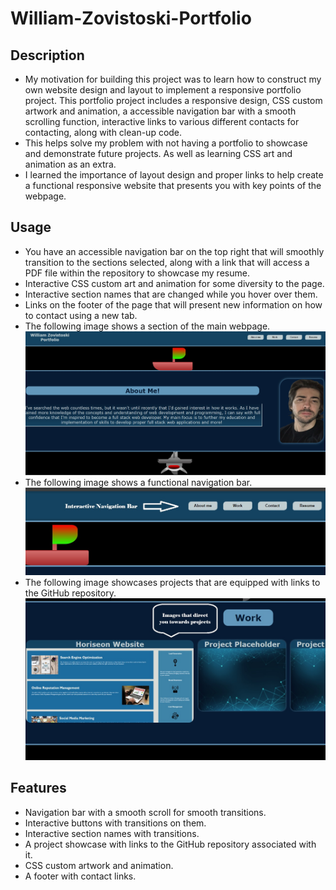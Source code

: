 # William-Zovistoski-Portfolio

## Description
 - My motivation for building this project was to learn how to construct my own website design and layout to implement a responsive portfolio project. This portfolio project includes a responsive design, CSS custom artwork and animation, a accessible navigation bar with a smooth scrolling function, interactive links to various different contacts for contacting, along with clean-up code.
 - This helps solve my problem with not having a portfolio to showcase and demonstrate future projects. As well as learning CSS art and animation as an extra.
 - I learned the importance of layout design and proper links to help create a functional responsive website that presents you with key points of the webpage.

## Usage
- You have an accessible navigation bar on the top right that will smoothly transition to the sections selected, along with a link that will access a PDF file within the repository to showcase my resume.
- Interactive CSS custom art and animation for some diversity to the page.
- Interactive section names that are changed while you hover over them.
- Links on the footer of the page that will present new information on how to contact using a new tab.
- The following image shows a section of the main webpage.
![Section of webpage](/Assets/Images/Wzportfoliomain.jpg)
- The following image shows a functional navigation bar.
![Navigation bar](/Assets/Images/Wzportfolio1.jpg)
- The following image showcases projects that are equipped with links to the GitHub repository.
![Project Section](/Assets/Images/Wzportfolio2.jpg)

## Features
- Navigation bar with a smooth scroll for smooth transitions.
- Interactive buttons with transitions on them.
- Interactive section names with transitions.
- A project showcase with links to the GitHub repository associated with it.
- CSS custom artwork and animation.
- A footer with contact links.

